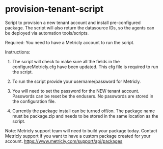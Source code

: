 # provision-tenant-script
Script to provision a new tenant account and install pre-configured package.  The script will also return the datasource IDs, so the agents can be deployed via automation tools/scripts. 

Required: You need to have a Metricly account to run the script.

Instructions:
1. The script will check to make sure all the fields in the configureMetricly.cfg have been updated.  This cfg file is required to run the script.

2. To run the script provide your username/password for Metricly.

3. You will need to set the password for the NEW tenant account.  Passwords can be reset be the endusers.  No passwords are stored in the configuration file.
	
4. Currently the package install can be turned off/on.  The package name must be package.zip and needs to be stored in the same location as the script.

Note: Metricly support team will need to build your package today.  Contact Metricly support if you want to have a custom package created for your account.  https://www.metricly.com/support/api/packages
